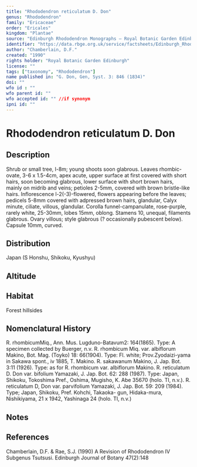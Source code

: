 ```yaml
---
title: "Rhododendron reticulatum D. Don"
genus: "Rhododendron"
family: "Ericaceae"
order: "Ericales"
kingdom: "Plantae"
source: "Edinburgh Rhododendron Monographs – Royal Botanic Garden Edinburgh"
identifier: "https://data.rbge.org.uk/service/factsheets/Edinburgh_Rhododendron_Monographs.xhtml"
author: "Chamberlain, D.F."
created: "1990"
rights holder: "Royal Botanic Garden Edinburgh"
license: ""
tags: ["taxonomy", "Rhododendron"]
name published in: "G. Don, Gen, Syst. 3: 846 (1834)"
doi: ""
wfo id : ""
wfo parent id: ""
wfo accepted id: "" //if synonym                      
ipni id: ""
---
```


                       

# Rhododendron reticulatum D. Don

## Description
Shrub or small tree, l-8m; young shoots soon glabrous. Leaves rhombic-ovate, 3-6 x 1.5-4cm, apex acute, upper surface at first covered with short hairs, soon becoming glabrous, lower surface with short brown hairs, mainly on midrib and veins; petioles 2-5mm, covered with brown bristle-like hairs. Inflorescence l-2(-3)-flowered, flowers appearing before the leaves; pedicels 5-8mm covered with adpressed brown hairs, glandular, Calyx minute, ciliate, villous, glandular. Corolla funnel-campanulate, rose-purple, rarely white, 25-30mm, lobes 15mm, oblong. Stamens 10, unequal, filaments glabrous. Ovary villous; style glabrous (? occasionally pubescent below). Capsule 10mm, curved.

## Distribution
Japan (S Honshu, Shikoku, Kyushyu)

## Altitude


## Habitat
Forest hillsides

## Nomenclatural History
R. rhombicumMiq., Ann. Mus. Lugduno-Batavum2: 164(1865). Type: A specimen collected by Buerger, n.v. R. rhombicum Miq. var. albiflorum Makino, Bot. Mag. (Toyko) 18: 66(1904). Type: Fl. white; Prov.Zyodaizi-yama in Sakawa spont., iv 1885, T. Makino. R. sakawanum Makino, J. Jap. Bot. 3:11 (1926). Type: as for R. rhombicum var. albiflorum Makino. R. reticulatum D. Don var. bifolium Yamazaki, J. Jap. Bot. 62: 288 (1987). Type: Japan, Shikoku, Tokoshima Pref., Oshima, Mugisho, K. Abe 35670 (holo. TI, n.v.). R. reticulatum D, Don var. parvifolium Yamazaki, J. Jap. Bot. 59: 209 (1984). Type; Japan, Shikoku, Pref. Kohchi, Takaoka- gun, Hidaka-mura, Nishikiyama, 21 x 1942, Yashinaga 24 (holo. TI, n.v.)
                       
## Notes


## References

Chamberlain, D.F. & Rae, S.J. (1990) A Revision of Rhododendron IV Subgenus Tsutsusi. Edinburgh Journal of Botany 47(2):148
